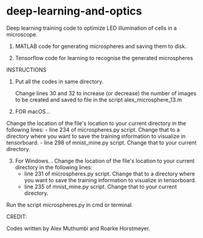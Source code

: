 # deep-learning-and-optics
Deep learning training code to optimize LED illumination of cells in a microscope.


1) MATLAB code for generating microspheres and saving them to disk. 

2) Tensorflow code for learning to recognise the generated microspheres


INSTRUCTIONS

 1) Put all the codes in same directory.
    
    Change lines 30 and 32 to increase (or decrease) the number of images to be created and saved to file in the script
    alex_microsphere_13.m

 2) FOR macOS...
 
 Change the location of the file's location to your current directory in the following lines: 
     - line 234 of microspheres.py script. Change that to a directory where you want to save the training information to visualize in tensorboard.
     - line 298 of mnist_mine.py script. Change that to your current directory.
     
  3) For Windows...
   Change the location of the file's location to your current directory in the following lines: 
     - line 231 of microspheres.py script. Change that to a directory where you want to save the training information to visualize in tensorboard.
     - line 235 of mnist_mine.py script. Change that to your current directory.
  
  
  Run the script microspheres.py in cmd or terminal.
  
  
  CREDIT:
  
  Codes written by Alex Muthumbi and Roarke Horstmeyer.
